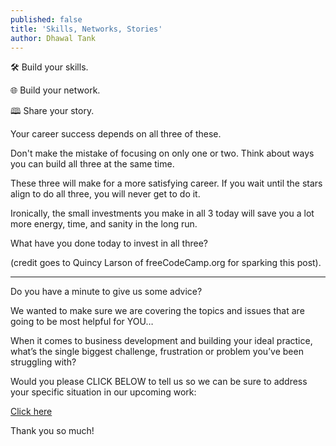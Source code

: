 ```yaml
---
published: false
title: 'Skills, Networks, Stories'
author: Dhawal Tank
---
```

🛠️ Build your skills.

🌐 Build your network.

🕮 Share your story.

Your career success depends on all three of these.

Don't make the mistake of focusing on only one or two. Think about ways you can build all three at the same time.

These three will make for a more satisfying career. If you wait until the stars align to do all three, you will never get to do it.

Ironically, the small investments you make in all 3 today will save you a lot more energy, time,  and sanity in the long run.

What have you done today to invest in all three?

(credit goes to Quincy Larson of freeCodeCamp.org for sparking this post).

----

Do you have a minute to give us some advice?

We wanted to make sure we are covering the topics and issues that are going to be most helpful for YOU…

When it comes to business development and building your ideal practice, what’s the single biggest challenge, frustration or problem you’ve been struggling with?

Would you please CLICK BELOW to tell us so we can be sure to address your specific situation in our upcoming work:

[Click here](https://tally.so/r/wkgkJw)

Thank you so much!